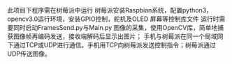 此项目下程序需在树莓派中运行
树莓派安装Raspbian系统，配置python3，opencv3.0运行环境，安装GPIO控制，舵机及OLED 屏幕等控制库文件
运行时需要同时启动FramesSend.py与Main.py
图像的采集，使用OpenCV库，简单地捕获图像帧再编码发送，接收端解码后显示出图片；
手机与树莓派在同一个局域网下通过TCP或UDP进行通信。手机用TCP向树莓派发送控制指令；树莓派通过UDP传送图像。
